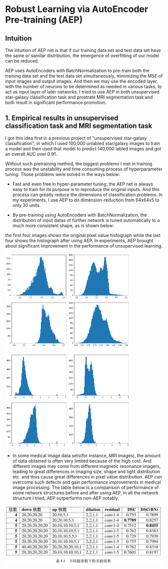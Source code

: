 # Robust Learning via AutoEncoder Pre-training (AEP)

## Intuition

The intuition of AEP net is that if our training data set and test data set have the same or samilar distribution, the emergence of overfitting of our model can be reduced.

AEP uses AutoEncoders with BatchNormalization to pre-train both the training data set and the test data set simultaneously, minimizing the MSE of input images and output images. And then we may use the encoded layer, with the number of neurons to be determined as needed in various tasks, to act as input layer of later networks. I tried to use AEP in both unsupervised star-galaxy classification task and prostrate MRI segmentation task and both result in significant performance promotion.

## 1. Empirical results in unsupervised classification task and MRI segmentation task

I got this idea first in a previous project of "unsupervised star-galaxy classification", in which I used 100,000 unlabled star/galaxy images to train a model and then used that model to predict 140,000 labled images and got an overall AUC over 0.91.

Without such pretraining method, the biggest problems I met in training process was the unstability and time consuming process of hyperparameter tuning. Those problems were solved in the ways below:
- Fast and even free in hyper-parameter tuning: the AEP net is always easy to train for its purpose is to reproduce the original inputs. And this process can greatly reduce the dimensions of classification problems. In my experiments, I use AEP to do dimension-reduction from 64x64x5 to only 30 units. 

- By pre-training using AutoEncoders with BatchNormalization, the distribution of input datas of further network is tuned automatically to a much more consistent shape, as is shown below:

the first four images shows the original pixel value histograph while the last four shows the histograph after using AEP. In experiments, AEP brought about significant improvement in the performance of unsupervised learning.

<img src="https://github.com/2Groza/images/blob/master/robustlearning/bf6.png" width=200 height=150 /><img src="https://github.com/2Groza/images/blob/master/robustlearning/bf7.png" width=200 height=150 /><img src="https://github.com/2Groza/images/blob/master/robustlearning/bf8.png" width=200 height=150 /><img src="https://github.com/2Groza/images/blob/master/robustlearning/bf9.png" width=200 height=150 />

<img src="https://github.com/2Groza/images/blob/master/robustlearning/aft6.png" width=200 height=150 /><img src="https://github.com/2Groza/images/blob/master/robustlearning/aft7.png" width=200 height=150 /><img src="https://github.com/2Groza/images/blob/master/robustlearning/aft8.png" width=200 height=150 /><img src="https://github.com/2Groza/images/blob/master/robustlearning/aft9.png" width=200 height=150 />

- In some medical image data sets(for instance, MRI images), the amount of data obtained is often very limited because of the high cost. And different images may come from different magnetic resonance imagers, leading to great differences in imaging size, shape and light distribution etc. and thus cause great differences in pixel value distribution. AEP can overcome such defects and gain performance improvements in medical image processing. The table below is a comparision of performance of some network structures before and after using AEP, in all the network structure I tried, AEP outperforms non-AEP notably.

![image](https://github.com/2Groza/images/blob/master/robustlearning/table_from_undergradthesis.png)


